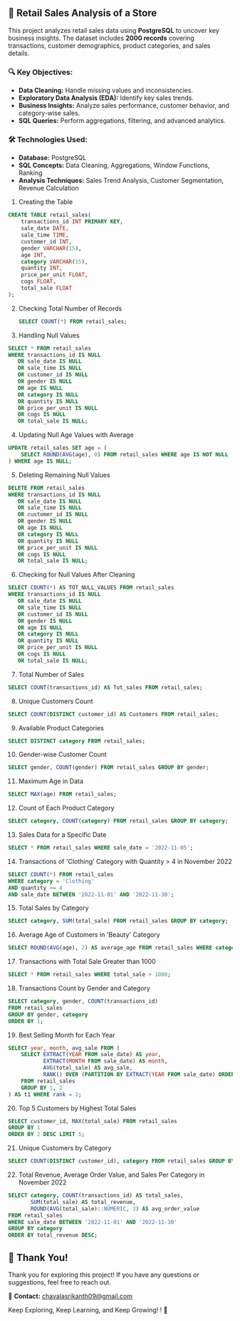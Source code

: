 ## 🛒 Retail Sales Analysis of a Store  

This project analyzes retail sales data using **PostgreSQL** to uncover key business insights. The dataset includes **2000 records** covering transactions, customer demographics, product categories, and sales details.  

### 🔍 Key Objectives:  
- **Data Cleaning:** Handle missing values and inconsistencies.  
- **Exploratory Data Analysis (EDA):** Identify key sales trends.  
- **Business Insights:** Analyze sales performance, customer behavior, and category-wise sales.  
- **SQL Queries:** Perform aggregations, filtering, and advanced analytics.  

### 🛠️ Technologies Used:  
- **Database:** PostgreSQL  
- **SQL Concepts:** Data Cleaning, Aggregations, Window Functions, Ranking  
- **Analysis Techniques:** Sales Trend Analysis, Customer Segmentation, Revenue Calculation  
1. Creating the Table

```sql
CREATE TABLE retail_sales(
    transactions_id INT PRIMARY KEY,
    sale_date DATE,
    sale_time TIME,
    customer_id INT,
    gender VARCHAR(15),
    age INT,
    category VARCHAR(15),
    quantity INT,
    price_per_unit FLOAT,
    cogs FLOAT,
    total_sale FLOAT
);
```
2. Checking Total Number of Records

   ```sql
   SELECT COUNT(*) FROM retail_sales;
3. Handling Null Values

```sql
SELECT * FROM retail_sales
WHERE transactions_id IS NULL
   OR sale_date IS NULL
   OR sale_time IS NULL
   OR customer_id IS NULL
   OR gender IS NULL
   OR age IS NULL
   OR category IS NULL
   OR quantity IS NULL
   OR price_per_unit IS NULL
   OR cogs IS NULL
   OR total_sale IS NULL;
```
4. Updating Null Age Values with Average
```sql
UPDATE retail_sales SET age = (
    SELECT ROUND(AVG(age), 0) FROM retail_sales WHERE age IS NOT NULL
) WHERE age IS NULL;
```
5. Deleting Remaining Null Values
```sql
DELETE FROM retail_sales
WHERE transactions_id IS NULL
   OR sale_date IS NULL
   OR sale_time IS NULL
   OR customer_id IS NULL
   OR gender IS NULL
   OR age IS NULL
   OR category IS NULL
   OR quantity IS NULL
   OR price_per_unit IS NULL
   OR cogs IS NULL
   OR total_sale IS NULL;
```
6. Checking for Null Values After Cleaning
```sql
SELECT COUNT(*) AS TOT_NULL_VALUES FROM retail_sales
WHERE transactions_id IS NULL
   OR sale_date IS NULL
   OR sale_time IS NULL
   OR customer_id IS NULL
   OR gender IS NULL
   OR age IS NULL
   OR category IS NULL
   OR quantity IS NULL
   OR price_per_unit IS NULL
   OR cogs IS NULL
   OR total_sale IS NULL;
```
7. Total Number of Sales
```sql
SELECT COUNT(transactions_id) AS Tot_sales FROM retail_sales;
```
8. Unique Customers Count
```sql
SELECT COUNT(DISTINCT customer_id) AS Customers FROM retail_sales;
```
9. Available Product Categories
```sql
SELECT DISTINCT category FROM retail_sales;
```
10. Gender-wise Customer Count
```sql
SELECT gender, COUNT(gender) FROM retail_sales GROUP BY gender;
```
11. Maximum Age in Data
```sql
SELECT MAX(age) FROM retail_sales;
```
12. Count of Each Product Category
```sql
SELECT category, COUNT(category) FROM retail_sales GROUP BY category;
```
13. Sales Data for a Specific Date
```sql
SELECT * FROM retail_sales WHERE sale_date = '2022-11-05';
```
14. Transactions of 'Clothing' Category with Quantity > 4 in November 2022
```sql
SELECT COUNT(*) FROM retail_sales 
WHERE category = 'Clothing' 
AND quantity >= 4 
AND sale_date BETWEEN '2022-11-01' AND '2022-11-30';
```
15. Total Sales by Category
```sql
SELECT category, SUM(total_sale) FROM retail_sales GROUP BY category;
```
16. Average Age of Customers in 'Beauty' Category
```sql
SELECT ROUND(AVG(age), 2) AS average_age FROM retail_sales WHERE category = 'Beauty';
```
17. Transactions with Total Sale Greater than 1000
```sql
SELECT * FROM retail_sales WHERE total_sale > 1000;
```
18. Transactions Count by Gender and Category
```sql
SELECT category, gender, COUNT(transactions_id) 
FROM retail_sales 
GROUP BY gender, category 
ORDER BY 1;
```
19. Best Selling Month for Each Year
```sql
SELECT year, month, avg_sale FROM (
    SELECT EXTRACT(YEAR FROM sale_date) AS year,
           EXTRACT(MONTH FROM sale_date) AS month,
           AVG(total_sale) AS avg_sale,
           RANK() OVER (PARTITION BY EXTRACT(YEAR FROM sale_date) ORDER BY AVG(total_sale) DESC) AS rank
    FROM retail_sales
    GROUP BY 1, 2
) AS t1 WHERE rank = 1;
```
20. Top 5 Customers by Highest Total Sales
```sql
SELECT customer_id, MAX(total_sale) FROM retail_sales 
GROUP BY 1 
ORDER BY 2 DESC LIMIT 5;
```
21. Unique Customers by Category
```sql
SELECT COUNT(DISTINCT customer_id), category FROM retail_sales GROUP BY category;
```
22. Total Revenue, Average Order Value, and Sales Per Category in November 2022
```sql
SELECT category, COUNT(transactions_id) AS total_sales,
       SUM(total_sale) AS total_revenue,
       ROUND(AVG(total_sale)::NUMERIC, 3) AS avg_order_value
FROM retail_sales
WHERE sale_date BETWEEN '2022-11-01' AND '2022-11-30'
GROUP BY category
ORDER BY total_revenue DESC;
```

## 🙌 Thank You!  

Thank you for exploring this project! If you have any questions or suggestions, feel free to reach out.  

📧 **Contact:** [chavalasrikanth09@gmail.com](mailto:chavalasrikanth09@gmail.com)  

Keep Exploring, Keep Learning, and Keep Growing! ! 🚀

